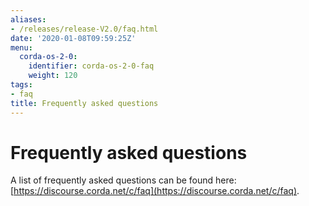 ```yaml
---
aliases:
- /releases/release-V2.0/faq.html
date: '2020-01-08T09:59:25Z'
menu:
  corda-os-2-0:
    identifier: corda-os-2-0-faq
    weight: 120
tags:
- faq
title: Frequently asked questions
---
```



# Frequently asked questions

A list of frequently asked questions can be found here: [https://discourse.corda.net/c/faq](https://discourse.corda.net/c/faq).

